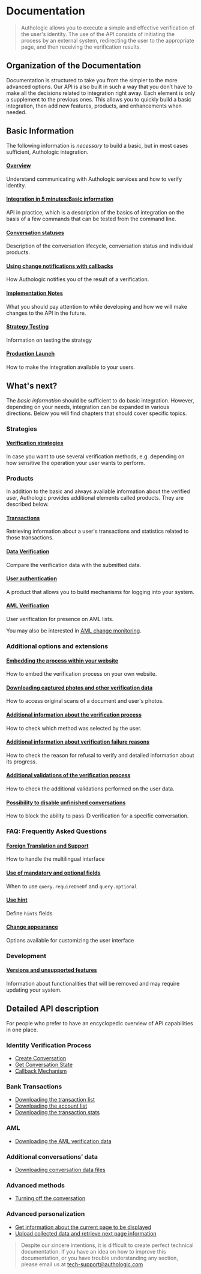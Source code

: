 # Documentation

<!-- theme: info -->
> Authologic allows you to execute a simple and effective verification of the user's identity. 
> The use of the API consists of initiating the process by an external system, redirecting the 
> user to the appropriate page, and then receiving the verification results.

## Organization of the Documentation
Documentation is structured to take you from the simpler to the more advanced options.
Our API is also built in such a way that you don’t have to make all the decisions related to integration right away. 
Each element is only a supplement to the previous ones. This allows you to quickly build a basic integration, then add 
new features, products, and enhancements when needed.

## Basic Information
The following information is *necessary* to build a basic, but in most cases sufficient, Authologic integration.

#### [Overview](overview.md) 
Understand communicating with Authologic services and how to verify identity.

#### [Integration in 5 minutes:Basic information](5minutesTutorial.md)
API in practice, which is a description of the basics of integration on the basis of a few commands that can be 
tested from the command line.

#### [Conversation statuses](statuses.md)
Description of the conversation lifecycle, conversation status and individual products.

#### [Using change notifications with callbacks](callback.md)
How Authologic notifies you of the result of a verification.

#### [Implementation Notes](implementation.md)
What you should pay attention to while developing and how we will make changes to the API in the future.

#### [Strategy Testing](testing.md)
Information on testing the strategy

#### [Production Launch](golive.md)
How to make the integration available to your users.

## What's next?
The _basic information_ should be sufficient to do basic integration. However, depending on your needs, 
integration can be expanded in various directions. Below you will find chapters that should cover specific topics.

### Strategies

#### [Verification strategies](strategies.md) 
In case you want to use several verification methods, e.g. depending on how sensitive the operation your user wants to perform.

### Products
In addition to the basic and always available information about the verified user, Authologic provides additional elements 
called products. They are described below.

#### [Transactions](product-bankTransactions.md)
Retrieving information about a user's transactions and statistics related to those transactions.

#### [Data Verification](product-verify.md)
Compare the verification data with the submitted data.

#### [User authentication](product-auth.md) 
A product that allows you to build mechanisms for logging into your system.

#### [AML Verification](product-aml) 
User verification for presence on AML lists.

You may also be interested in [AML change monitoring](product-aml-subscription.md).

### Additional options and extensions

#### [Embedding the process within your website](websdk.md)
How to embed the verification process on your own website.

#### [Downloading captured photos and other verification data](addon-metadata.md) 
How to access original scans of a document and user's photos.

#### [Additional information about the verification process](addon-info.md)
How to check which method was selected by the user.

#### [Additional information about verification failure reasons](addon-errors.md)
How to check the reason for refusal to verify and detailed information about its progress.

#### [Additional validations of the verification process](addon-checks.md)
How to check the additional validations performed on the user data.

#### [Possibility to disable unfinished conversations](addon-expire.md)
How to block the ability to pass ID verification for a specific conversation.

### FAQ: Frequently Asked Questions

#### [Foreign Translation and Support](i18n.md)
How to handle the multilingual interface

#### [Use of mandatory and optional fields](addon-mandatoryAndOptionalQueries.md)
When to use `query.requireOneOf` and `query.optional`

#### [Use hint](addon-hints.md)
Define `hints` fields

#### [Change appearance](customLayout.md)
Options available for customizing the user interface

### Development

#### [Versions and unsupported features](deprecations.md)
Information about functionalities that will be removed and may require updating your system.

## Detailed API description
For people who prefer to have an encyclopedic overview of API capabilities in one place.

### Identity Verification Process

- [Create Conversation](api/POST_conversations.md)
- [Get Conversation State](api/GET_conversations_ID.md)
- [Callback Mechanism](api/callback.md)

### Bank Transactions

- [Downloading the transaction list](api/GET_conversations_ID_bankTransactions.md)
- [Downloading the account list](api/GET_conversations_ID_bankTransactions_accounts.md)
- [Downloading the transaction stats](api/GET_conversations_ID_bankTransactions_stats.md)

### AML

- [Downloading the AML verification data](api/GET_conversations_ID_aml.md)

### Additional conversations’ data

- [Downloading conversation data files](api/GET_conversations_ID_identity_metadata_media_ID.md)

### Advanced methods

- [Turning off the conversation](api/DELETE_conversations_ID.md)

### Advanced personalization

- [Get information about the current page to be displayed](api/GET_conversations_ID_page_current.md)
- [Upload collected data and retrieve next page information](api/POST_conversations_ID_page_ID.md)

<!-- theme: info -->
>
> Despite our sincere intentions, it is difficult to create perfect technical documentation.
> If you have an idea on how to improve this documentation, or you have trouble understanding any section,
> please email us at tech-support@authologic.com
